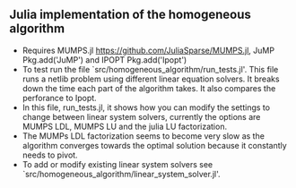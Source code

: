 ## Julia implementation of the homogeneous algorithm
* Requires MUMPS.jl https://github.com/JuliaSparse/MUMPS.jl, JuMP Pkg.add('JuMP') and IPOPT Pkg.add('Ipopt')
* To test run the file `src/homogeneous_algorithm/run_tests.jl'. This file runs a netlib problem using different linear equation solvers. It breaks down the time each part of the algorithm takes. It also compares the perforance to Ipopt.
* In this file, run_tests.jl, it shows how you can modify the settings to change between linear system solvers, currently the options are MUMPS LDL, MUMPS LU and the julia LU factorization.
* The MUMPs LDL factorization seems to become very slow as the algorithm converges towards the optimal solution because it constantly needs to pivot.
* To add or modify existing linear system solvers see `src/homogeneous_algorithm/linear_system_solver.jl'.
